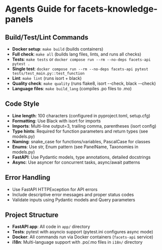 # Agents Guide for facets-knowledge-panels

## Build/Test/Lint Commands
- **Docker setup**: `make build` (builds containers)
- **Full check**: `make all` (builds lang files, lints, and runs all checks)
- **Tests**: `make tests` or `docker compose run --rm --no-deps facets-api pytest .`
- **Single test**: `docker compose run --rm --no-deps facets-api pytest tests/test_main.py::test_function`
- **Lint**: `make lint` (runs isort + black)
- **Quality check**: `make quality` (runs flake8, isort --check, black --check)
- **Language files**: `make build_lang` (compiles .po files to .mo)

## Code Style
- **Line length**: 100 characters (configured in pyproject.toml, setup.cfg)
- **Formatting**: Use Black with isort for imports
- **Imports**: Multi-line output=3, trailing comma, parentheses (isort config)
- **Type hints**: Required for function parameters and return types (see models.py)
- **Naming**: snake_case for functions/variables, PascalCase for classes
- **Enums**: Use str, Enum pattern (see PanelName, Taxonomies in models.py)
- **FastAPI**: Use Pydantic models, type annotations, detailed docstrings
- **Async**: Use asyncer for concurrent tasks, async/await patterns

## Error Handling
- Use FastAPI HTTPException for API errors
- Include descriptive error messages and proper status codes
- Validate inputs using Pydantic models and Query parameters

## Project Structure
- **FastAPI app**: All code in `app/` directory
- **Tests**: pytest with asyncio support (pytest.ini configures async mode)
- **Docker**: All commands run via Docker containers (`facets-api` service)
- **i18n**: Multi-language support with .po/.mo files in `i18n/` directory
